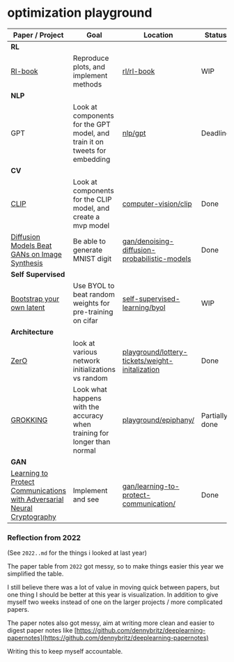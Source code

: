 # optimization playground


| **Paper / Project**                                                                                         | **Goal**                                                                   | **Location**                                                                                         | **Status**     |
| ----------------------------------------------------------------------------------------------------------- | -------------------------------------------------------------------------- | ---------------------------------------------------------------------------------------------------- | -------------- |
| **RL**                                                                                                      |                                                                            |                                                                                                      |                |
| [Rl-book](http://incompleteideas.net/book/the-book.html)                                                    | Reproduce plots, and implement methods                                     | [rl/rl-book](./rl/rl-book/)                                                                          | WIP            |
| **NLP**                                                                                                     |                                                                            |                                                                                                      |                |
| GPT                                                                                                         | Look at components for the GPT model, and train it on tweets for embedding | [nlp/gpt](./nlp/gpt)                                                                                 | Deadline       |
| **CV**                                                                                                      |                                                                            |                                                                                                      |                |
| [CLIP](https://openai.com/blog/clip/)                                                                       | Look at components for the CLIP model, and create a mvp model              | [computer-vision/clip](./computer-vision/clip/)                                                      | Done           |
| [Diffusion Models Beat GANs on Image Synthesis](https://arxiv.org/pdf/2105.05233.pdf)                       | Be able to generate MNIST digit                                            | [gan/denoising-diffusion-probabilistic-models](./gan/denoising-diffusion-probabilistic-models)       | Done           |
| **Self Supervised**                                                                                         |                                                                            |                                                                                                      |                |
| [Bootstrap your own latent](https://arxiv.org/abs/2006.07733)                                               | Use BYOL to beat random weights for pre-training on cifar                  | [self-supervised-learning/byol](./self-supervised-learning/byol)                                     | WIP            |
| **Architecture**                                                                                            |                                                                            |                                                                                                      |                |
| [ZerO](https://arxiv.org/abs/2110.12661)                                                                    | look at various network initializations vs random                          | [playground/lottery-tickets/weight-initalization](./playground/lottery-tickets/weight-initalization) | Done           |
| [GROKKING](https://mathai-iclr.github.io/papers/papers/MATHAI_29_paper.pdf)                                 | Look what happens with the accuracy when training for longer than normal   | [playground/epiphany/](./playground/epiphany/)                                                       | Partially done |
| **GAN**                                                                                                     |                                                                            |                                                                                                      |                |
| [Learning to Protect Communications with Adversarial Neural Cryptography](https://arxiv.org/abs/1610.06918) | Implement and see                                                          | [gan/learning-to-protect-communication/](./gan/learning-to-protect-communication/)                   | Done           |


### Reflection from 2022
(See `2022..md` for the things i looked at last year)

The paper table from `2022` got messy, so to make things easier this year we simplified the table.

I still believe there was a lot of value in moving quick between papers, but one thing I should be better at this year is visualization. In addition to give myself two weeks instead of one on the larger projects / more complicated papers.

The paper notes also got messy, aim at writing more clean and easier to digest paper notes like [https://github.com/dennybritz/deeplearning-papernotes](https://github.com/dennybritz/deeplearning-papernotes)

Writing this to keep myself accountable.

